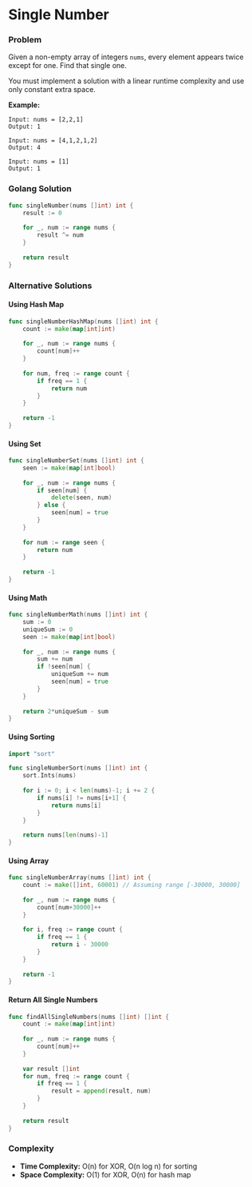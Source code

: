 # Single Number

### Problem
Given a non-empty array of integers `nums`, every element appears twice except for one. Find that single one.

You must implement a solution with a linear runtime complexity and use only constant extra space.

**Example:**
```
Input: nums = [2,2,1]
Output: 1

Input: nums = [4,1,2,1,2]
Output: 4

Input: nums = [1]
Output: 1
```

### Golang Solution

```go
func singleNumber(nums []int) int {
    result := 0
    
    for _, num := range nums {
        result ^= num
    }
    
    return result
}
```

### Alternative Solutions

#### **Using Hash Map**
```go
func singleNumberHashMap(nums []int) int {
    count := make(map[int]int)
    
    for _, num := range nums {
        count[num]++
    }
    
    for num, freq := range count {
        if freq == 1 {
            return num
        }
    }
    
    return -1
}
```

#### **Using Set**
```go
func singleNumberSet(nums []int) int {
    seen := make(map[int]bool)
    
    for _, num := range nums {
        if seen[num] {
            delete(seen, num)
        } else {
            seen[num] = true
        }
    }
    
    for num := range seen {
        return num
    }
    
    return -1
}
```

#### **Using Math**
```go
func singleNumberMath(nums []int) int {
    sum := 0
    uniqueSum := 0
    seen := make(map[int]bool)
    
    for _, num := range nums {
        sum += num
        if !seen[num] {
            uniqueSum += num
            seen[num] = true
        }
    }
    
    return 2*uniqueSum - sum
}
```

#### **Using Sorting**
```go
import "sort"

func singleNumberSort(nums []int) int {
    sort.Ints(nums)
    
    for i := 0; i < len(nums)-1; i += 2 {
        if nums[i] != nums[i+1] {
            return nums[i]
        }
    }
    
    return nums[len(nums)-1]
}
```

#### **Using Array**
```go
func singleNumberArray(nums []int) int {
    count := make([]int, 60001) // Assuming range [-30000, 30000]
    
    for _, num := range nums {
        count[num+30000]++
    }
    
    for i, freq := range count {
        if freq == 1 {
            return i - 30000
        }
    }
    
    return -1
}
```

#### **Return All Single Numbers**
```go
func findAllSingleNumbers(nums []int) []int {
    count := make(map[int]int)
    
    for _, num := range nums {
        count[num]++
    }
    
    var result []int
    for num, freq := range count {
        if freq == 1 {
            result = append(result, num)
        }
    }
    
    return result
}
```

### Complexity
- **Time Complexity:** O(n) for XOR, O(n log n) for sorting
- **Space Complexity:** O(1) for XOR, O(n) for hash map
